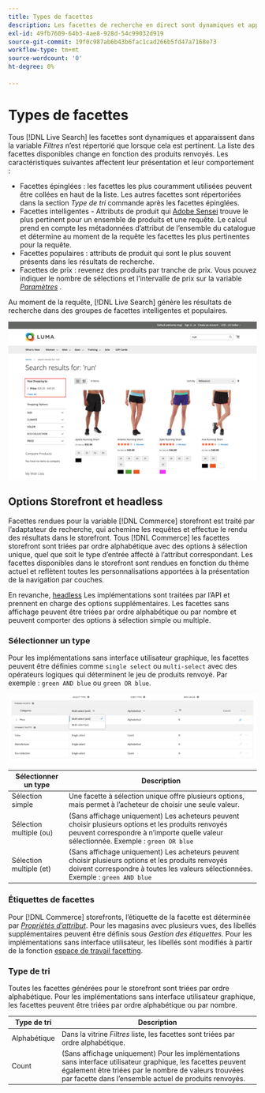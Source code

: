 ```yaml
---
title: Types de facettes
description: Les facettes de recherche en direct sont dynamiques et apparaissent dans la liste Filtres lorsque cela est pertinent.
exl-id: 49fb7609-64b3-4ae8-928d-54c99032d919
source-git-commit: 19f0c987ab6b43b6fac1cad266b5fd47a7168e73
workflow-type: tm+mt
source-wordcount: '0'
ht-degree: 0%

---
```


# Types de facettes

Tous [!DNL Live Search] les facettes sont dynamiques et apparaissent dans la variable *Filtres* n’est répertorié que lorsque cela est pertinent. La liste des facettes disponibles change en fonction des produits renvoyés. Les caractéristiques suivantes affectent leur présentation et leur comportement :

* Facettes épinglées : les facettes les plus couramment utilisées peuvent être collées en haut de la liste. Les autres facettes sont répertoriées dans la section *Type de tri* commande après les facettes épinglées.
* Facettes intelligentes - Attributs de produit qui [Adobe Sensei](https://www.adobe.com/sensei.html) trouve le plus pertinent pour un ensemble de produits et une requête. Le calcul prend en compte les métadonnées d’attribut de l’ensemble du catalogue et détermine au moment de la requête les facettes les plus pertinentes pour la requête.
* Facettes populaires : attributs de produit qui sont le plus souvent présents dans les résultats de recherche.
* Facettes de prix : revenez des produits par tranche de prix. Vous pouvez indiquer le nombre de sélections et l’intervalle de prix sur la variable [*Paramètres*](settings.md) .

Au moment de la requête, [!DNL Live Search] génère les résultats de recherche dans des groupes de facettes intelligentes et populaires.

![Facettes - Prix](assets/storefront-search-results-run-price.png)

## Options Storefront et headless

Facettes rendues pour la variable [!DNL Commerce] storefront est traité par l’adaptateur de recherche, qui achemine les requêtes et effectue le rendu des résultats dans le storefront. Tous [!DNL Commerce] les facettes storefront sont triées par ordre alphabétique avec des options à sélection unique, quel que soit le type d’entrée affecté à l’attribut correspondant. Les facettes disponibles dans le storefront sont rendues en fonction du thème actuel et reflètent toutes les personnalisations apportées à la présentation de la navigation par couches.

En revanche, [headless](https://devdocs.magento.com/guides/v2.4/architecture/archi_perspectives/webapi-vision.html) Les implémentations sont traitées par l’API et prennent en charge des options supplémentaires. Les facettes sans affichage peuvent être triées par ordre alphabétique ou par nombre et peuvent comporter des options à sélection simple ou multiple.

### Sélectionner un type

Pour les implémentations sans interface utilisateur graphique, les facettes peuvent être définies comme `single select` ou `multi-select` avec des opérateurs logiques qui déterminent le jeu de produits renvoyé. Par exemple : `green AND blue` ou `green OR blue`.

![Facettes : sélectionnez le type](assets/facets-select-type.png)

| Sélectionner un type | Description |
|--- |--- |
| Sélection simple | Une facette à sélection unique offre plusieurs options, mais permet à l’acheteur de choisir une seule valeur. |
| Sélection multiple (ou) | (Sans affichage uniquement) Les acheteurs peuvent choisir plusieurs options et les produits renvoyés peuvent correspondre à n’importe quelle valeur sélectionnée. Exemple : `green OR blue` |
| Sélection multiple (et) | (Sans affichage uniquement) Les acheteurs peuvent choisir plusieurs options et les produits renvoyés doivent correspondre à toutes les valeurs sélectionnées. Exemple : `green AND blue` |

### Étiquettes de facettes

Pour [!DNL Commerce] storefronts, l’étiquette de la facette est déterminée par [*Propriétés d’attribut*](https://docs.magento.com/user-guide/stores/attribute-product-create.html). Pour les magasins avec plusieurs vues, des libellés supplémentaires peuvent être définis sous *Gestion des étiquettes*. Pour les implémentations sans interface utilisateur, les libellés sont modifiés à partir de la fonction [espace de travail facetting](faceting-workspace.md).

### Type de tri

Toutes les facettes générées pour le storefront sont triées par ordre alphabétique. Pour les implémentations sans interface utilisateur graphique, les facettes peuvent être triées par ordre alphabétique ou par nombre.

| Type de tri | Description |
|--- |--- |
| Alphabétique | Dans la vitrine *Filtres* liste, les facettes sont triées par ordre alphabétique. |
| Count | (Sans affichage uniquement) Pour les implémentations sans interface utilisateur graphique, les facettes peuvent également être triées par le nombre de valeurs trouvées par facette dans l’ensemble actuel de produits renvoyés. |
